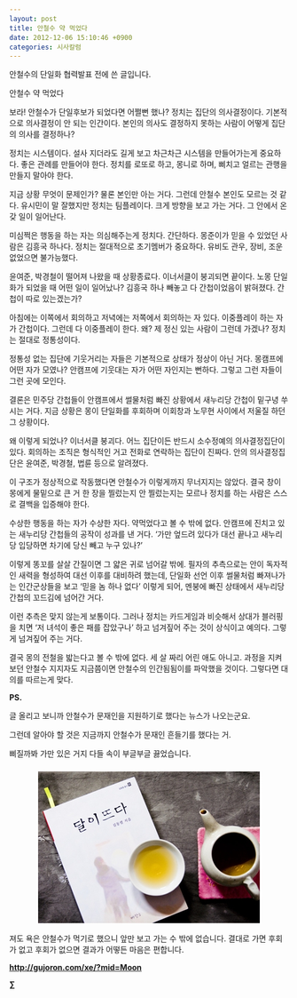```yaml
---
layout: post
title: 안철수 약 먹었다
date: 2012-12-06 15:10:46 +0900
categories: 시사칼럼
---
```

안철수의 단일화 협력발표 전에 쓴 글입니다.



 안철수 약 먹었다 

 보라! 안철수가 단일후보가 되었다면 어쩔뻔 했나? 정치는 집단의 의사결정이다. 기본적으로 의사결정이 안 되는 인간이다. 본인의 의사도 결정하지 못하는 사람이 어떻게 집단의 의사를 결정하나? 

 정치는 시스템이다. 설사 지더라도 길게 보고 차근차근 시스템을 만들어가는게 중요하다. 좋은 관례를 만들어야 한다. 정치를 로또로 하고, 몽니로 하며, 삐치고 얼르는 관행을 만들지 말아야 한다. 

 지금 상황 무엇이 문제인가? 물론 본인만 아는 거다. 그런데 안철수 본인도 모르는 것 같다. 유시민이 말 잘했지만 정치는 팀플레이다. 크게 방향을 보고 가는 거다. 그 안에서 온갖 일이 일어난다. 

 미심쩍은 행동을 하는 자는 의심해주는게 정치다. 간단하다. 몽준이가 믿을 수 있었던 사람은 김흥국 하나다. 정치는 절대적으로 초기멤버가 중요하다. 유비도 관우, 장비, 조운 없었으면 불가능했다. 

 윤여준, 박경철이 떨어져 나왔을 때 상황종료다. 이너서클이 붕괴되면 끝이다. 노몽 단일화가 되었을 때 어떤 일이 일어났나? 김흥국 하나 빼놓고 다 간첩이었음이 밝혀졌다. 간첩이 따로 있는겠는가? 

 아침에는 이쪽에서 회의하고 저녁에는 저쪽에서 회의하는 자 있다. 이중플레이 하는 자가 간첩이다. 그런데 다 이중플레이 한다. 왜? 제 정신 있는 사람이 그런데 가겠나? 정치는 절대로 정통성이다. 

 정통성 없는 집단에 기웃거리는 자들은 기본적으로 상태가 정상이 아닌 거다. 몽캠프에 어떤 자가 모였나? 안캠프에 기웃대는 자가 어떤 자인지는 뻔하다. 그렇고 그런 자들이 그런 곳에 모인다. 

 결론은 민주당 간첩들이 안캠프에서 썰물처럼 빠진 상황에서 새누리당 간첩이 밑구녕 쑤시는 거다. 지금 상황은 몽이 단일화를 후회하며 이회창과 노무현 사이에서 저울질 하던 그 상황이다. 

 왜 이렇게 되었나? 이너서클 붕괴다. 어느 집단이든 반드시 소수정예의 의사결정집단이 있다. 회의하는 조직은 형식적인 거고 전화로 연락하는 집단이 진짜다. 안의 의사결정집단은 윤여준, 박경철, 법륜 등으로 알려졌다. 

 이 구조가 정상적으로 작동했다면 안철수가 이렇게까지 무너지지는 않았다. 결국 창이 몽에게 물밑으로 큰 거 한 장을 찔렀는지 안 찔렀는지는 모르나 정치를 하는 사람은 스스로 결백을 입증해야 한다. 

 수상한 행동을 하는 자가 수상한 자다. 약먹었다고 볼 수 밖에 없다. 안캠프에 진치고 있는 새누리당 간첩들의 공작이 성과를 낸 거다. ‘가만 엎드려 있다가 대선 끝나고 새누리당 입당하면 차기에 당신 빼고 누구 있나?’ 

 이렇게 똥꼬를 살살 간질이면 그 얇은 귀로 넘어갈 밖에. 필자의 추측으로는 안이 독자적인 새력을 형성하여 대선 이후를 대비하려 했는데, 단일화 선언 이후 썰물처럼 빠져나가는 인간군상들을 보고 ‘믿을 놈 하나 없다’ 이렇게 되어, 멘붕에 빠진 상태에서 새누리당 간첩의 꼬드김에 넘어간 거다. 

 이런 추측은 맞지 않는게 보통이다. 그러나 정치는 카드게임과 비슷해서 상대가 블러핑을 치면 ‘저 녀석이 좋은 패를 잡았구나’ 하고 넘겨짚어 주는 것이 상식이고 예의다. 그렇게 넘겨짚어 주는 거다. 

 결국 몽의 전철을 밟는다고 볼 수 밖에 없다. 세 살 짜리 어린 애도 아니고. 과정을 지켜보던 안철수 지지자도 지금쯤이면 안철수의 인간됨됨이를 파악했을 것이다. 그렇다면 대의를 따르는게 맞다. 



 **PS.**

글 올리고 보니까 안철수가 문재인을 지원하기로 했다는 뉴스가 나오는군요.

그런데 알아야 할 것은 지금까지 안철수가 문재인 흔들기를 했다는 거.

삐질까봐 가만 있은 거지 다들 속이 부글부글 끓었습니다.

 ###


  




<p align="center">
  <a href="?mid=Moon"><img alt="345678.jpg" src="files/attach/images/198/187/283/345678.jpg" width="400" height="273" /> <br /></a>
</p>

 져도 욕은 안철수가 먹기로 했으니 앞만 보고 가는 수 밖에 없습니다. 결대로 가면 후회가 없고 후회가 없으면 결과가 어떻든 마음은 편합니다. 







**http://gujoron.com/xe/?mid=Moon**   


**∑**